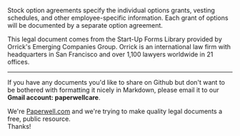 Stock option agreements specify the individual options grants, vesting schedules, and other employee-specific information. Each grant of options will be documented by a separate option agreement.

This legal document comes from the Start-Up Forms Library provided by Orrick's Emerging Companies Group. Orrick is an international law firm with headquarters in San Francisco and over 1,100 lawyers worldwide in 21 offices.

- - - - - 

If you have any documents you'd like to share on Github but don't want to be bothered with formatting it nicely in Markdown, please email it to our **Gmail account: paperwellcare**.  

We're [Paperwell.com] and we're trying to make quality legal documents a free, public resource.  
Thanks!

[Paperwell.com]: http://www.paperwell.com